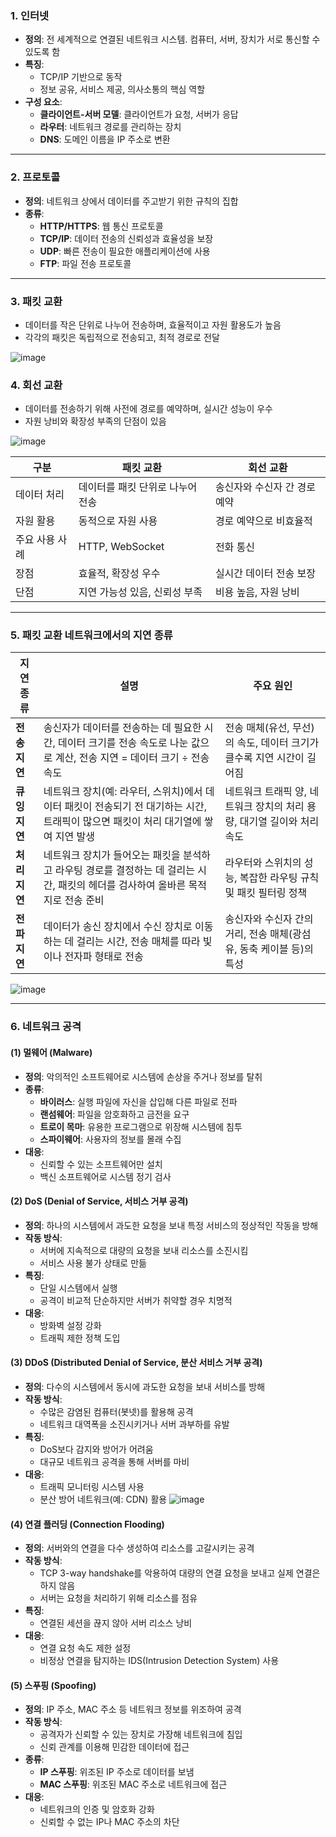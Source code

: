 ### **1. 인터넷**

- **정의**: 전 세계적으로 연결된 네트워크 시스템. 컴퓨터, 서버, 장치가 서로 통신할 수 있도록 함
- **특징**:
    - TCP/IP 기반으로 동작
    - 정보 공유, 서비스 제공, 의사소통의 핵심 역할
- **구성 요소**:
    - **클라이언트-서버 모델**: 클라이언트가 요청, 서버가 응답
    - **라우터**: 네트워크 경로를 관리하는 장치
    - **DNS**: 도메인 이름을 IP 주소로 변환

---

### **2. 프로토콜**

- **정의**: 네트워크 상에서 데이터를 주고받기 위한 규칙의 집합
- **종류**:
    - **HTTP/HTTPS**: 웹 통신 프로토콜
    - **TCP/IP**: 데이터 전송의 신뢰성과 효율성을 보장
    - **UDP**: 빠른 전송이 필요한 애플리케이션에 사용
    - **FTP**: 파일 전송 프로토콜

---

### **3. 패킷 교환**

- 데이터를 작은 단위로 나누어 전송하며, 효율적이고 자원 활용도가 높음
- 각각의 패킷은 독립적으로 전송되고, 최적 경로로 전달

![image](https://github.com/user-attachments/assets/e6c51585-5d82-4127-833f-aad4f583e899)


### **4. 회선 교환**

- 데이터를 전송하기 위해 사전에 경로를 예약하며, 실시간 성능이 우수
- 자원 낭비와 확장성 부족의 단점이 있음

![image](https://github.com/user-attachments/assets/5ce9f279-d8ca-4e67-b7ef-da71800c512b)


| 구분 | 패킷 교환 | 회선 교환 |
| --- | --- | --- |
| 데이터 처리 | 데이터를 패킷 단위로 나누어 전송 | 송신자와 수신자 간 경로 예약 |
| 자원 활용 | 동적으로 자원 사용 | 경로 예약으로 비효율적 |
| 주요 사용 사례 | HTTP, WebSocket | 전화 통신 |
| 장점 | 효율적, 확장성 우수 | 실시간 데이터 전송 보장 |
| 단점 | 지연 가능성 있음, 신뢰성 부족 | 비용 높음, 자원 낭비 |

---

### **5. 패킷 교환 네트워크에서의 지연 종류**

| **지연 종류** | **설명** | **주요 원인** |
| --- | --- | --- |
| **전송 지연** | 송신자가 데이터를 전송하는 데 필요한 시간, 데이터 크기를 전송 속도로 나눈 값으로 계산, 전송 지연 = 데이터 크기 ÷ 전송 속도 | 전송 매체(유선, 무선)의 속도, 데이터 크기가 클수록 지연 시간이 길어짐 |
| **큐잉 지연** | 네트워크 장치(예: 라우터, 스위치)에서 데이터 패킷이 전송되기 전 대기하는 시간, 트래픽이 많으면 패킷이 처리 대기열에 쌓여 지연 발생 | 네트워크 트래픽 양, 네트워크 장치의 처리 용량, 대기열 길이와 처리 속도 |
| **처리 지연** | 네트워크 장치가 들어오는 패킷을 분석하고 라우팅 경로를 결정하는 데 걸리는 시간, 패킷의 헤더를 검사하여 올바른 목적지로 전송 준비 | 라우터와 스위치의 성능, 복잡한 라우팅 규칙 및 패킷 필터링 정책 |
| **전파 지연** | 데이터가 송신 장치에서 수신 장치로 이동하는 데 걸리는 시간, 전송 매체를 따라 빛이나 전자파 형태로 전송 | 송신자와 수신자 간의 거리, 전송 매체(광섬유, 동축 케이블 등)의 특성 |

![image](https://github.com/user-attachments/assets/3b12a7d2-d311-4e75-8fa5-abda04d20c43)

---

### **6. 네트워크 공격**

#### **(1) 멀웨어 (Malware)**

- **정의**: 악의적인 소프트웨어로 시스템에 손상을 주거나 정보를 탈취
- **종류**:
    - **바이러스**: 실행 파일에 자신을 삽입해 다른 파일로 전파
    - **랜섬웨어**: 파일을 암호화하고 금전을 요구
    - **트로이 목마**: 유용한 프로그램으로 위장해 시스템에 침투
    - **스파이웨어**: 사용자의 정보를 몰래 수집
- **대응**:
    - 신뢰할 수 있는 소프트웨어만 설치
    - 백신 소프트웨어로 시스템 정기 검사

#### **(2) DoS (Denial of Service, 서비스 거부 공격)**

- **정의**: 하나의 시스템에서 과도한 요청을 보내 특정 서비스의 정상적인 작동을 방해
- **작동 방식**:
    - 서버에 지속적으로 대량의 요청을 보내 리소스를 소진시킴
    - 서비스 사용 불가 상태로 만듦
- **특징**:
    - 단일 시스템에서 실행
    - 공격이 비교적 단순하지만 서버가 취약할 경우 치명적
- **대응**:
    - 방화벽 설정 강화
    - 트래픽 제한 정책 도입

#### **(3) DDoS (Distributed Denial of Service, 분산 서비스 거부 공격)**

- **정의**: 다수의 시스템에서 동시에 과도한 요청을 보내 서비스를 방해
- **작동 방식**:
    - 수많은 감염된 컴퓨터(봇넷)를 활용해 공격
    - 네트워크 대역폭을 소진시키거나 서버 과부하를 유발
- **특징**:
    - DoS보다 감지와 방어가 어려움
    - 대규모 네트워크 공격을 통해 서버를 마비
- **대응**:
    - 트래픽 모니터링 시스템 사용
    - 분산 방어 네트워크(예: CDN) 활용
![image](https://github.com/user-attachments/assets/e0eeea4a-9bd8-4630-9eba-8e4b657f837e)

#### **(4) 연결 플러딩 (Connection Flooding)**

- **정의**: 서버와의 연결을 다수 생성하여 리소스를 고갈시키는 공격
- **작동 방식**:
    - TCP 3-way handshake를 악용하여 대량의 연결 요청을 보내고 실제 연결은 하지 않음
    - 서버는 요청을 처리하기 위해 리소스를 점유
- **특징**:
    - 연결된 세션을 끊지 않아 서버 리소스 낭비
- **대응**:
    - 연결 요청 속도 제한 설정
    - 비정상 연결을 탐지하는 IDS(Intrusion Detection System) 사용

#### **(5) 스푸핑 (Spoofing)**

- **정의**: IP 주소, MAC 주소 등 네트워크 정보를 위조하여 공격
- **작동 방식**:
    - 공격자가 신뢰할 수 있는 장치로 가장해 네트워크에 침입
    - 신뢰 관계를 이용해 민감한 데이터에 접근
- **종류**:
    - **IP 스푸핑**: 위조된 IP 주소로 데이터를 보냄
    - **MAC 스푸핑**: 위조된 MAC 주소로 네트워크에 접근
- **대응**:
    - 네트워크의 인증 및 암호화 강화
    - 신뢰할 수 없는 IP나 MAC 주소의 차단
